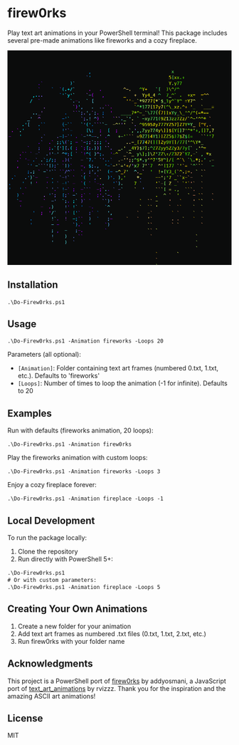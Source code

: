# firew0rks

Play text art animations in your PowerShell terminal! This package includes several pre-made animations like fireworks and a cozy fireplace.

![Animation](img\Animation.gif)

## Installation

``` pwsh
.\Do-Firew0rks.ps1
```

## Usage

```pwsh
.\Do-Firew0rks.ps1 -Animation fireworks -Loops 20
```

Parameters (all optional):
- `[Animation]`: Folder containing text art frames (numbered 0.txt, 1.txt, etc.). Defaults to 'fireworks'
- `[Loops]`: Number of times to loop the animation (-1 for infinite). Defaults to 20

## Examples

Run with defaults (fireworks animation, 20 loops):

```pwsh
.\Do-Firew0rks.ps1 -Animation firew0rks
```

Play the fireworks animation with custom loops:

```pwsh
.\Do-Firew0rks.ps1 -Animation fireworks -Loops 3
```

Enjoy a cozy fireplace forever:

```pwsh
.\Do-Firew0rks.ps1 -Animation fireplace -Loops -1
```

## Local Development

To run the package locally:

1. Clone the repository
2. Run directly with PowerShell 5+:

``` pwsh
.\Do-Firew0rks.ps1
# Or with custom parameters:
.\Do-Firew0rks.ps1 -Animation fireplace -Loops 5
```

## Creating Your Own Animations

1. Create a new folder for your animation
2. Add text art frames as numbered .txt files (0.txt, 1.txt, 2.txt, etc.)
3. Run firew0rks with your folder name

## Acknowledgments

This project is a PowerShell port of [firew0rks](https://github.com/addyosmani/firew0rks) by addyosmani, a JavaScript port of [text_art_animations](https://github.com/rvizzz/text_art_animations) by rvizzz. Thank you for the inspiration and the amazing ASCII art animations!

## License

MIT
